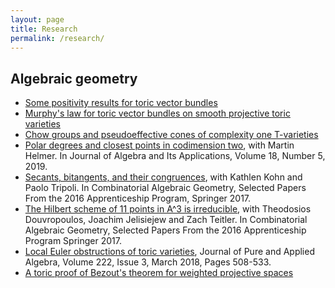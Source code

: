 ```yaml
---
layout: page
title: Research
permalink: /research/
---
```


## Algebraic geometry

- [Some positivity results for toric vector bundles](https://arxiv.org/abs/2002.00604)
- [Murphy's law for toric vector bundles on smooth projective toric varieties](https://arxiv.org/abs/2002.00609)
- [Chow groups and pseudoeffective cones of complexity one T-varieties](https://arxiv.org/abs/1907.10941)
- [Polar degrees and closest points in codimension two](https://arxiv.org/abs/1711.02381), with Martin Helmer. In Journal of Algebra and Its Applications, Volume 18, Number 5, 2019.
- [Secants, bitangents, and their congruences](https://arxiv.org/abs/1701.03711), with Kathlen Kohn and Paolo Tripoli. In Combinatorial Algebraic Geometry, Selected Papers From the 2016 Apprenticeship Program, Springer 2017.
- [The Hilbert scheme of 11 points in A^3 is irreducible](https://arxiv.org/abs/1701.03089), with Theodosios Douvropoulos, Joachim Jelisiejew and Zach Teitler. In Combinatorial Algebraic Geometry, Selected Papers From the 2016 Apprenticeship Program</i> Springer 2017. 
- [Local Euler obstructions of toric varieties](https://arxiv.org/abs/1610.02430), Journal of Pure and Applied Algebra, Volume 222, Issue 3, March 2018, Pages 508-533.
- [A toric proof of Bezout's theorem for weighted projective spaces](https://arxiv.org/abs/1604.02348)

